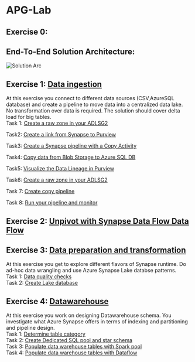# APG-Lab
## Exercise 0: 
## End-To-End Solution Architecture:
![Solution Arc](https://user-images.githubusercontent.com/40135849/174117794-0063d7bd-4cdc-4cfc-8108-669b9cff89a8.jpg)


## Exercise 1: [Data ingestion](<./Exercise 1.md>) 
At this exercise you connect to different data sources (CSV,AzureSQL database) and create a pipeline to move data into a centralized data lake. No transformation over data is required. The solution should cover delta load for big tables.  
Task 1: [Create a raw zone in your ADLSG2](<https://github.com/nasimmehrshid/APG-Demo/blob/main/Exercise%201.md#task-1-create-a-raw-zone-in-your-adlsg2>)

Task2: [Create a link from Synapse to Purview](<https://github.com/nasimmehrshid/APG-Demo/blob/main/Exercise%201.md#task-2-create-a-link-from-synapse-to-purview>)

Task3: [Create a Synapse pipeline with a Copy Activity](<https://github.com/nasimmehrshid/APG-Demo/blob/main/Exercise%201.md#task-3-create-a-synapse-pipeline-with-a-copy-activity>)

Task4: [Copy data from Blob Storage to Azure SQL DB](<https://github.com/nasimmehrshid/APG-Demo/blob/main/Exercise%201.md#task-4copy-data-from-blob-storage-to-azure-sql-db>)

Task5: [Visualize the Data Lineage in Purview](<https://github.com/nasimmehrshid/APG-Demo/blob/main/Exercise%201.md#task5-visualize-the-data-lineage-in-purview>)

Task6: [Create a raw zone in your ADLSG2](<https://github.com/nasimmehrshid/APG-Demo/blob/main/Exercise%201.md#task-6-create-a-raw-zone-in-your-adlsg2>)

Task 7: [Create copy pipeline](<https://github.com/nasimmehrshid/APG-Demo/blob/main/Exercise%201.md#task-7-create-copy-pipeline>)  

Task 8: [Run your pipeline and monitor](<https://github.com/nasimmehrshid/APG-Demo/blob/main/Exercise%201.md#task-8-run-your-pipeline-and-monitor>)
## Exercise 2: [Unpivot with Synapse Data Flow Data Flow](<./Exercise 3.md>) 
## Exercise 3: [Data preparation and transformation](<./Exercise 5.md>) 
At this exercise you get to explore different flavors of Synapse runtime. Do ad-hoc data wrangling and use Azure Synapse Lake databse patterns.  
Task 1: [Data quality checks](<https://github.com/MarziehBarghandan/Synapse-Hackathon/blob/main/Exercise%202.md#task-1-data-quality-checks>)  
Task 2: [Create Lake database](<https://github.com/MarziehBarghandan/Synapse-Hackathon/blob/main/Exercise%202.md#task-2-create-lake-database>)  
## Exercise 4: [Datawarehouse ](<./Exercise 3.md>)  
At this exercise you work on designing Datawarehouse schema. You investigate what Azure Synapse offers in terms of indexing and partitioning and pipeline design.    
Task 1: [Determine table category](<https://github.com/MarziehBarghandan/Synapse-Hackathon/blob/main/Exercise%203.md#task-1-determine-table-category>)  
Task 2: [Create Dedicated SQL pool and star schema](<https://github.com/MarziehBarghandan/Synapse-Hackathon/blob/main/Exercise%203.md#task-2-create-dedicated-sql-pool-and-star-schema>)  
Task 3: [Populate data warehouse tables with Spark pool](<https://github.com/MarziehBarghandan/Synapse-Hackathon/blob/main/Exercise%203.md#task-3-populate-data-warehouse-tables-with-spark-pool>)  
Task 4: [Populate data warehouse tables with Dataflow](<https://github.com/MarziehBarghandan/Synapse-Hackathon/blob/main/Exercise%203.md#task-4-populate-data-warehouse-tables-with-dataflow>)  
 
